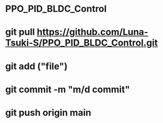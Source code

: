 # PPO_PID_BLDC_Control

# git pull https://github.com/Luna-Tsuki-S/PPO_PID_BLDC_Control.git
# git add ("file")
# git commit -m "m/d commit"
# git push origin main
